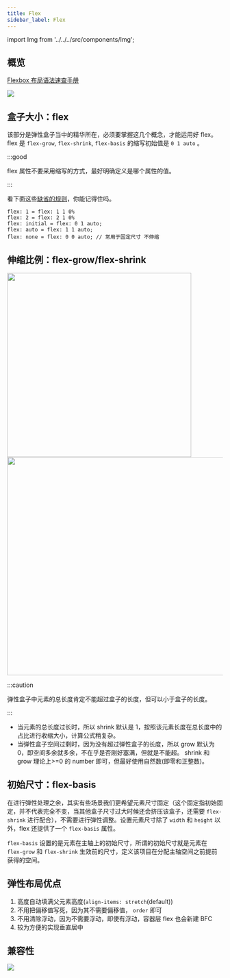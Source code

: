 ```yaml
---
title: Flex
sidebar_label: Flex
---
```


import Img from '../../../src/components/Img';

## 概览

[Flexbox 布局语法速查手册](http://www.webhek.com/apps/flex-cheatsheet/)

<img src='https://cosmos-x.oss-cn-hangzhou.aliyuncs.com/Uff7mw.jpg'/>

## 盒子大小：flex

该部分是弹性盒子当中的精华所在，必须要掌握这几个概念，才能运用好 flex。flex 是 `flex-grow`, `flex-shrink`, `flex-basis` 的缩写初始值是 `0 1 auto` 。

:::good

flex 属性不要采用缩写的方式，最好明确定义是哪个属性的值。

:::

看下面这些[缺省的规则](https://www.w3.org/TR/css-flexbox-1/#flex-initial)，你能记得住吗。

```text
flex: 1 = flex: 1 1 0%
flex: 2 = flex: 2 1 0%
flex: initial = flex: 0 1 auto;
flex: auto = flex: 1 1 auto;
flex: none = flex: 0 0 auto; // 常用于固定尺寸 不伸缩
```

## 伸缩比例：flex-grow/flex-shrink

<img width="430" src='https://cosmos-x.oss-cn-hangzhou.aliyuncs.com/Qzg5IF.jpg'/>

<img width="510" src='https://cosmos-x.oss-cn-hangzhou.aliyuncs.com/DsKEvq.jpg'/>

:::caution

弹性盒子中元素的总长度肯定不能超过盒子的长度，但可以小于盒子的长度。

:::

- 当元素的总长度过长时，所以 shrink 默认是 1，按照该元素长度在总长度中的占比进行收缩大小，计算公式稍复杂。
- 当弹性盒子空间过剩时，因为没有超过弹性盒子的长度，所以 grow 默认为 0，即空间多余就多余，不在乎是否刚好塞满，但就是不能超。 shrink 和 grow 理论上>=0 的 number 即可，但最好使用自然数(即零和正整数)。

## 初始尺寸：flex-basis

在进行弹性处理之余，其实有些场景我们更希望元素尺寸固定（这个固定指初始固定，并不代表完全不变，当其他盒子尺寸过大时候还会挤压该盒子，还需要 `flex-shrink` 进行配合），不需要进行弹性调整。设置元素尺寸除了 `width` 和 `height` 以外，flex 还提供了一个 `flex-basis` 属性。

`flex-basis` 设置的是元素在主轴上的初始尺寸，所谓的初始尺寸就是元素在 `flex-grow` 和 `flex-shrink` 生效前的尺寸，定义该项目在分配主轴空间之前提前获得的空间。

## 弹性布局优点

1. 高度自动填满父元素高度(`align-items: stretch`(default))
1. 不用把偏移值写死，因为其不需要偏移值， `order` 即可
1. 不用清除浮动，因为不需要浮动，即使有浮动，容器层 flex 也会新建 BFC
1. 较为方便的实现垂直居中

## 兼容性

<img src='https://cosmos-x.oss-cn-hangzhou.aliyuncs.com/Ac3uy6.jpg'/>
